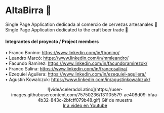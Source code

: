  
# AltaBirra 🍻
Single Page Application dedicada al comercio de cervezas artesanales 🍺<br>
Single Page Application dedicated to the craft beer trade 🍺

#### Integrantes del proyecto / Project members<br>
• Franco Bonino: https://www.linkedin.com/in/fbonino/ <br>
• Leandro Marcó: https://www.linkedin.com/in/mmleandro/<br>
• Facundo Ramirez: https://www.linkedin.com/in/facundoramirezok/<br>
• Franco Salina: https://www.linkedin.com/in/francosalina/<br>
• Ezequiel Aguilera: https://www.linkedin.com/in/ezequiel-aguilera/<br>
• Agustín Kowalczuk: https://www.linkedin.com/in/agustinkowalczuk/<br>



<div align="center">
![videAceleradoLatino](https://user-images.githubusercontent.com/75750236/131105579-ae408d09-bfaa-4b32-843c-2bfcff079b48.gif)  
    Gif de muestra
<br>
  <a href="https://www.youtube.com/watch?v=_pI3rPdwZp0">Ir a video en Youtube</a>
</div>




